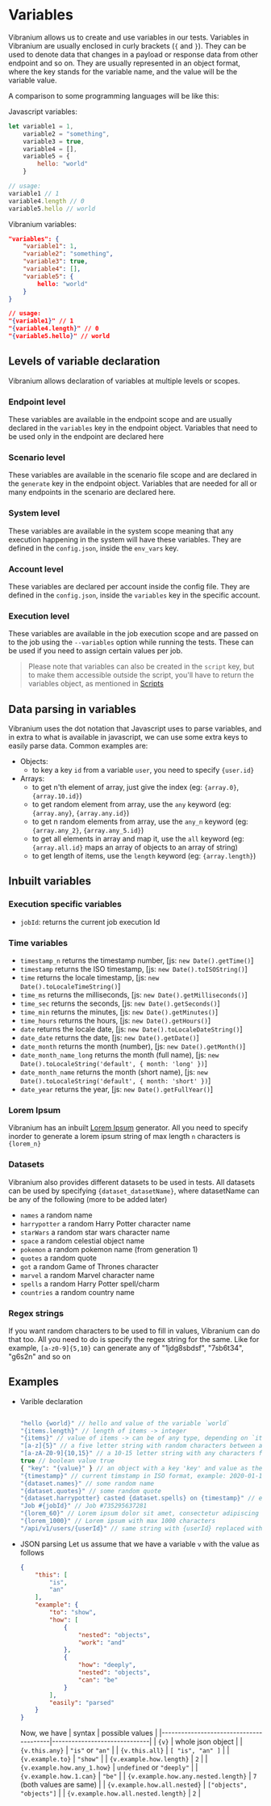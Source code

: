 # Variables

Vibranium allows us to create and use variables in our tests. Variables in Vibranium are usually enclosed in curly brackets (`{` and `}`). They can be used to denote data that changes in a payload or response data from other endpoint and so on. They are usually represented in an object format, where the key stands for the variable name, and the value will be the variable value.

A comparison to some programming languages will be like this:

Javascript variables:
```javascript
let variable1 = 1,
    variable2 = "something",
    variable3 = true,
    variable4 = [],
    variable5 = {
        hello: "world"
    }

// usage:
variable1 // 1
variable4.length // 0
variable5.hello // world

```

Vibranium variables:
```json
"variables": {
    "variable1": 1,
    "variable2": "something",
    "variable3": true,
    "variable4": [],
    "variable5": {
        hello: "world"
    }
}

// usage:
"{variable1}" // 1
"{variable4.length}" // 0
"{variable5.hello}" // world

```


## Levels of variable declaration
Vibranium allows declaration of variables at multiple levels or scopes.

### Endpoint level
These variables are available in the endpoint scope and are usually declared in the `variables` key in the endpoint object. Variables that need to be used only in the endpoint are declared here


### Scenario level
These variables are available in the scenario file scope and are declared in the `generate` key in the endpoint object. Variables that are needed for all or many endpoints in the scenario are declared here.


### System level
These variables are available in the system scope meaning that any execution happening in the system will have these variables. They are defined in the `config.json`, inside the `env_vars` key. 


### Account level
These variables are declared per account inside the config file. They are defined in the `config.json`, inside the `variables` key in the specific account. 


### Execution level
These variables are available in the job execution scope and are passed on to the job using the `--variables` option while running the tests. These can be used if you need to assign certain values per job.


> Please note that variables can also be created in the `script` key, but to make them accessible outside the script, you'll have to return the variables object, as mentioned in [Scripts](../docs/3.5.scripts.md)


## Data parsing in variables
Vibranium uses the dot notation that Javascript uses to parse variables, and in extra to what is available in javascript, we can use some extra keys to easily parse data.
Common examples are:

- Objects:
  - to key a key `id` from a variable `user`, you need to specify `{user.id}`
- Arrays: 
  - to get n'th element of array, just give the index (eg: `{array.0}`, `{array.10.id}`)
  - to get random element from array, use the `any` keyword (eg: `{array.any}`, `{array.any.id}`)
  - to get n random elements from array, use the `any_n` keyword (eg: `{array.any_2}`, `{array.any_5.id}`)
  - to get all elements in array and map it, use the `all` keyword (eg: `{array.all.id}` maps an array of objects to an array of string)
  - to get length of items, use the `length` keyword (eg: `{array.length}`)

## Inbuilt variables

### Execution specific variables
- `jobId`: returns the current job execution Id
  

### Time variables
- `timestamp_n` returns the timestamp number, [js: `new Date().getTime()`]
- `timestamp` returns the ISO timestamp, [js: `new Date().toISOString()`]
- `time` returns the locale timestamp, [js: `new Date().toLocaleTimeString()`]
- `time_ms` returns the milliseconds, [js: `new Date().getMilliseconds()`]
- `time_sec` returns the seconds, [js: `new Date().getSeconds()`]
- `time_min` returns the minutes, [js: `new Date().getMinutes()`]
- `time_hours` returns the hours, [js: `new Date().getHours()`]
- `date` returns the locale date, [js: `new Date().toLocaleDateString()`]
- `date_date` returns the date, [js: `new Date().getDate()`]
- `date_month` returns the month (number), [js: `new Date().getMonth()`]
- `date_month_name_long` returns the month (full name), [js: `new Date().toLocaleString('default', { month: 'long' })`]
- `date_month_name` returns the month (short name), [js: `new Date().toLocaleString('default', { month: 'short' })`]
- `date_year` returns the year, [js: `new Date().getFullYear()`]


### Lorem Ipsum
Vibranium has an inbuilt [Lorem Ipsum](https://www.lipsum.com/) generator. All you need to specify inorder to generate a lorem ipsum string of max length `n` characters is `{lorem_n}`


### Datasets
Vibranium also provides different datasets to be used in tests. All datasets can be used by specifying `{dataset_datasetName}`, where datasetName can be any of the following (more to be added later)

- `names` a random name
- `harrypotter` a random Harry Potter character name
- `starWars` a random star wars character name
- `space` a random celestial object name
- `pokemon` a random pokemon name (from generation 1)
- `quotes` a random quote
- `got` a random Game of Thrones character
- `marvel` a random Marvel character name
- `spells` a random Harry Potter spell/charm
- `countries` a random country name


### Regex strings
If you want random characters to be used to fill in values, Vibranium can do that too. All you need to do is specify the regex string for the same.
Like for example, `[a-z0-9]{5,10}` can generate any of "1jdg8sbdsf", "7sb6t34", "g6s2n" and so on


## Examples

- Varible declaration
    ```js

    "hello {world}" // hello and value of the variable `world`
    "{items.length}" // length of items -> integer
    "{items}" // value of items -> can be of any type, depending on `items`
    "[a-z]{5}" // a five letter string with random characters between a-z
    "[a-zA-Z0-9]{10,15}" // a 10-15 letter string with any characters from a-z, A-Z or 0-9
    true // boolean value true
    { "key": "{value}" } // an object with a key 'key' and value as the value in the variable 'value'
    "{timestamp}" // current timstamp in ISO format, example: 2020-01-1T12:15:38.666Z
    "{dataset.names}" // some random name
    "{dataset.quotes}" // some random quote
    "{dataset.harrypotter} casted {dataset.spells} on {timestamp}" // eg: Hermione casted Wingardium Leviosa on 2020-01-1T12:15:38.666Z
    "Job #{jobId}" // Job #735295637281
    "{lorem_60}" // Lorem ipsum dolor sit amet, consectetur adipiscing elit
    "{lorem_1000}" // Lorem ipsum with max 1000 characters
    "/api/v1/users/{userId}" // same string with {userId} replaced with it's value.

    ```


- JSON parsing
    Let us assume that we have a variable `v` with the value as follows
    ```json
    {
        "this": [
            "is",
            "an"
        ],
        "example": {
            "to": "show",
            "how": [
                {
                    "nested": "objects",
                    "work": "and"
                },
                {
                    "how": "deeply",
                    "nested": "objects",
                    "can": "be"
                }
            ],
            "easily": "parsed"
        }
    }
    ```

    Now, we have
    | syntax                                 | possible values              |
    |----------------------------------------|------------------------------|
    | `{v}`                                  | whole json object            |
    | `{v.this.any}`                         | `"is"` or `"an"`              |
    | `{v.this.all}`                         | `[ "is", "an" ]`              |
    | `{v.example.to}`                       | `"show"`                      |
    | `{v.example.how.length}`               | `2`                           |
    | `{v.example.how.any_1.how}`            | `undefined` or `"deeply"`     |
    | `{v.example.how.1.can}`                | `"be"`                        |
    | `{v.example.how.any.nested.length}`    | `7` (both values are same)    |
    | `{v.example.how.all.nested}`           | `["objects", "objects"]`      |
    | `{v.example.how.all.nested.length}`    | `2`                           |
